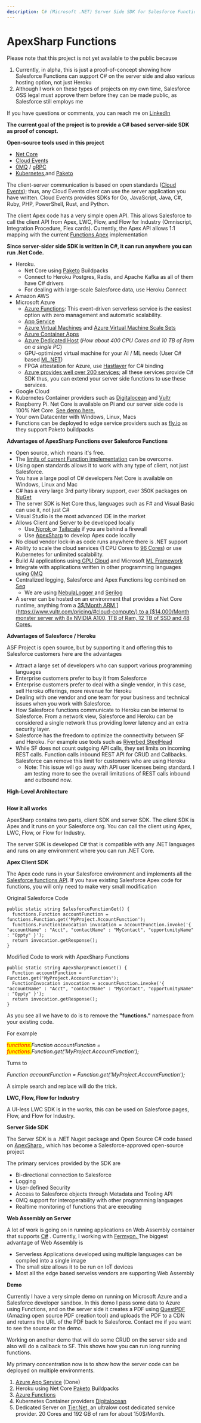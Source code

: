 ```yaml
---
description: C# (Microsoft .NET) Server Side SDK for Salesforce Functions
---
```


# ApexSharp Functions

Please note that this project is not yet available to the public because

1. Currently, in alpha, this is just a proof-of-concept showing how Salesforce Functions can support C# on the server side and also various hosting option, not just Heroku
2. Although I work on these types of projects on my own time, Salesforce OSS legal must approve them before they can be made public, as Salesforce still employs me

If you have questions or comments, you can reach me on [LinkedIn ](https://www.linkedin.com/in/jayonsoftware/)









**The current goal of the project is to provide a C# based server-side SDK as proof of concept.**&#x20;

**Open-source tools used in this project**

* [Net Core](https://dotnet.microsoft.com/en-us/)
* [Cloud Events](https://cloudevents.io/)
* [0MQ](https://zeromq.org/) / [gRPC](https://grpc.io/)
* [Kubernetes ](https://kubernetes.io/)and [Paketo](https://paketo.io/)

The client-server communication is based on open standards ([Cloud Events](https://cloudevents.io/)); thus, any Cloud Events client can use the server application you have written. Cloud Events provides SDKs for Go, JavaScript, Java, C#, Ruby, PHP, PowerShell, Rust, and Python.

The client Apex code has a very simple open API. This allows Salesforce to call the client API from Apex, LWC, Flow, and Flow for Industry (Omniscript, Integration Procedure, Flex cards). Currently, the Apex API allows 1:1 mapping with the current [Functions Apex](https://developer.salesforce.com/docs/atlas.en-us.242.0.apexref.meta/apexref/apex\_namespace\_functions.htm) implementation &#x20;



**Since server-sider side SDK is written in C#, it can run anywhere you can run .Net Code.**

* Heroku.&#x20;
  * Net Core using [Paketo](https://paketo.io/) Buildpacks
  * Connect to Heroku Postgres, Radis, and Apache Kafka as all of them have C# drivers
  * For dealing with large-scale Salesforce data, use Heroku Connect
* Amazon AWS
* Microsoft Azure
  * [Azure Functions](https://azure.microsoft.com/en-us/products/functions/): This event-driven serverless service is the easiest option with zero management and automatic scalability.&#x20;
  * [App Service](https://azure.microsoft.com/en-us/products/app-service/)
  * [Azure Virtual Machines](https://azure.microsoft.com/en-us/products/virtual-machines/) and [Azure Virtual Machine Scale Sets](https://azure.microsoft.com/en-us/products/virtual-machine-scale-sets/)
  * [Azure Container Apps](https://azure.microsoft.com/en-us/products/container-apps)
  * [Azure Dedicated Host](https://azure.microsoft.com/en-us/pricing/details/virtual-machines/dedicated-host/) (_How about 400 CPU Cores and 10 TB of Ram on a single PC_)
  * GPU-optimized virtual machine for your AI / ML needs (User C# based [ML.NET](https://learn.microsoft.com/en-us/dotnet/machine-learning/))
  * FPGA attestation for Azure, use [Hastlayer](https://hastlayer.com/project) for C# binding
  * [Azure provides well over 200 services](https://azure.microsoft.com/en-us/products/); all these services provide C# SDK thus, you can extend your server side functions to use these services.&#x20;
* Google Cloud
* Kubernetes Container providers such as [Digitalocean](https://www.digitalocean.com/) and [Vultr ](https://www.vultr.com/)
* Raspberry Pi. Net Core is available on Pi and our server side code is 100% Net Core. [See demo here.](https://medium.com/@cmendibl3/step-by-step-running-asp-net-core-on-raspberry-pi-9ef224f2e750)
* Your own Datacenter with Windows, Linux, Macs
* Functions can be deployed to edge service providers such as [fly.io](https://fly.io/docs/reference/builders/#buildpacks) as they support Paketo buildpacks &#x20;



**Advantages of ApexSharp Functions over Salesforce Functions** &#x20;

* Open source, which means it's free.
* The [limits of current Function implementation](https://developer.salesforce.com/docs/platform/functions/guide/limits#apex-limits-and-functions) can be overcome.
* Using open standards allows it to work with any type of client, not just Salesforce.
* You have a large pool of C# developers Net Core is available on Windows, Linux and Mac
* C# has a very large 3rd party library support, over 350K packages on [NuGet](https://www.nuget.org/)
* The server SDK is Net Core thus, languages such as F# and Visual Basic can use it, not just C#
* Visual Studio is the most advanced IDE in the market
* Allows Client and Server to be developed locally
  * Use[ Ngrok ](https://ngrok.com/product/secure-tunnels)or [Tailscale](https://tailscale.com/pricing/) if you are behind a firewall
  * Use [ApexSharp](https://github.com/apexsharp/) to develop Apex code locally
* No cloud vendor lock-in as code runs anywhere there is .NET support
* Ability to scale the cloud services (1 CPU Cores to [96 Cores](https://www.amd.com/en/products/cpu/amd-epyc-9654p)) or use Kubernetes for unlimited scalability.&#x20;
* Build AI applications using[ GPU Cloud](https://lambdalabs.com/service/gpu-cloud) and Microsoft [ML Framework](https://learn.microsoft.com/en-us/dotnet/machine-learning/)
* Integrate with applications written in other programming languages using [0MQ](https://zeromq.org/)
* Centralized logging, Salesforce and Apex Functions log combined on [Seq](https://datalust.co/seq)&#x20;
  * We are using [NebulaLogger ](https://github.com/jongpie/NebulaLogger)and [Serilog](https://serilog.net/)
* A server can be hosted on an environment that provides a Net Core runtime, anything from a [3$/Month ARM ](https://www.vultr.com/pricing/#cloud-compute/) to a [$14,000/Month monster server with 8x NVIDIA A100, 1TB of Ram, 12 TB of SSD and 48 Cores. ](https://www.vultr.com/pricing/#bare-metal)



**Advantages of Salesforce / Heroku**

ASF Project is open source, but by supporting it and offering this to  Salesforce customers here are the advantages&#x20;

* Attract a large set of developers who can support various programming languages
* Enterprise customers prefer to buy it from Salesforce
* Enterprise customers prefer to deal with a single vendor, in this case, sell Heroku offerings, more revenue for Heroku
* Dealing with one vendor and one team for your business and technical issues when you work with Salesforce.
* How Salesforce functions communicate to Heroku can be internal to Salesforce. From a network view, Salesforce and Heroku can be considered a single network thus providing lower latency and an extra security layer.&#x20;
* Salesforce has the freedom to optimize the connectivity between SF and Heroku. For example use tools such as [Riverbed SteelHead](https://www.riverbed.com/products/steelhead-interceptor/)
* While SF does not count outgoing API calls, they set limits on incoming REST calls. Function calls inbound REST API for CRUD and Callbacks. Salesforce can remove this limit for customers who are using Heroku
  * Note: This issue will go away with API user licenses being standard. I am testing more to see the overall limitations of REST calls inbound and outbound now.&#x20;







**High-Level Architecture**

<figure><img src="../.gitbook/assets/image.png" alt=""><figcaption></figcaption></figure>

**How it all works**

ApexSharp contains two parts, client SDK and server SDK. The client SDK is Apex and it runs on your Salesforce org. You can call the client using Apex, LWC, Flow, or Flow for Industry.&#x20;

The server SDK is developed C# that is compatible with any .NET languages and runs on any environment where you can run .NET Core.&#x20;

**Apex Client SDK**

The Apex code runs in your Salesforce environment and implements all the [Salesforce functions API](https://developer.salesforce.com/docs/atlas.en-us.apexref.meta/apexref/apex\_namespace\_functions.htm). If you have existing Salesforce Apex code for functions, you will only need to make very small modification

Original Salesforce Code

```apex
public static string SalesforceFunctionGet() {
  functions.Function accountFunction = functions.Function.get('MyProject.AccountFunction');
  functions.FunctionInvocation invocation = accountFunction.invoke('{ "accountName" : "Acct", "contactName" : "MyContact", "opportunityName" : "Oppty" }');
  return invocation.getResponse();     
}
```

Modified Code to work with ApexSharp Functions

```apex
public static string ApexSharpFunctionGet() {
  Function accountFunction = Function.get('MyProject.AccountFunction');
  FunctionInvocation invocation = accountFunction.invoke('{ "accountName" : "Acct", "contactName" : "MyContact", "opportunityName" : "Oppty" }');
  return invocation.getResponse();     
}
```

As you see all we have to do is to remove the **"functions."** namespace from your existing code.&#x20;

For example

<mark style="color:red;">f</mark>_<mark style="color:red;">unctions.</mark>Function accountFunction = <mark style="color:red;">functions.</mark>Function.get('MyProject.AccountFunction');_

Turns to

_Function accountFunction = Function.get('MyProject.AccountFunction');_

A simple search and replace will do the trick.&#x20;



**LWC, Flow, Flow for Industry**

A UI-less LWC SDK is in the works, this can be used on Salesforce pages, Flow, and Flow for Industry.&#x20;



**Server Side SDK**

The Server SDK is a .NET Nuget package and Open Source C# code based on [ApexSharp ](https://github.com/apexsharp/), which has become a Salesforce-approved open-source project &#x20;

The primary services provided by the SDK are&#x20;

* Bi-directional connection to Salesforce
* Logging&#x20;
* User-defined Security
* Access to Salesforce objects through Metadata and Tooling API&#x20;
* 0MQ support for interoperability with other programming languages
* Realtime monitoring of functions that are executing



**Web Assembly on Server**

A lot of work is going on in running applications on Web Assembly container that supports [C#](https://blog.jetbrains.com/dotnet/2022/12/15/the-future-of-net-with-wasm/) . Currently, I working with [Fermyon. ](https://www.fermyon.com/blog/webassembly-for-dotnet-developers-spin-sdk-intro)The biggest advantage of Web Assembly is

* Serverless Applications developed using multiple languages can be compiled into a single image
* The small size allows it to be run on IoT devices
* Most all the edge based servelss vendors are supporting Web Assembly

**Demo**

Currently I have a very simple demo on running on Microsoft Azure and a Salesforce developer sandbox. In this demo I pass some data to Azure using Functions, and on the server side it creates a PDF using [QuestPDF ](https://github.com/QuestPDF/QuestPDF)(Amazing open source PDF creation tool) and uploads the PDF to a CDN and returns the URL of the PDF back to Salesforce. Contact me if you want to see the source or the demo.&#x20;

Working on another demo that will do some CRUD on the server side and also will do a callback to SF. This shows how you can run long running functions.&#x20;

My primary concentration now is to show how the server code can be deployed on multiple environments.&#x20;

1. [Azure App Service](https://azure.microsoft.com/en-us/products/app-service/) (Done)
2. Heroku using Net Core [Paketo](https://paketo.io/docs/howto/dotnet-core/) Buildpacks
3. [Azure Functions ](https://azure.microsoft.com/en-us/products/functions/)
4. Kubernetes Container providers [Digitalocean](https://www.digitalocean.com/)
5. Dedicated Server on [Tier.Net, ](https://www.tier.net/)an ultralow cost dedicated service provider. 20 Cores and 192 GB of ram for about 150$/Month.&#x20;





